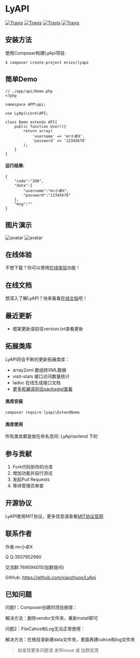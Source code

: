 # LyAPI
[![Travis](https://img.shields.io/badge/Language-PHP-blue.svg)](http://php.net)
[![Travis](https://img.shields.io/badge/License-MIT-brightgreen.svg)](https://mit-license.org)
[![Travis](https://img.shields.io/badge/Version-V1.2.8-orange.svg)](http://lyapi.wwsg18.com)
[![Travis](https://img.shields.io/badge/Core_Version-V1.6.1-blue.svg)](http://lyapi.wwsg18.com)

## 安装方法

使用Composer构建LyApi项目:

    $ composer create-project mrxzx/lyapi

## 简单Demo

    // ./app/api/Demo.php
    <?php

    namespace APP\api;

    use LyApi\core\API;

    class Demo extends API{
        public function User(){
            return array(
                'username' => 'mr小卓X',
                'password' => '12345678'
            );
        }
    }

#### 运行结果:

    {
        "code":"200",
        "data":{
            "username":"mr小卓X",
            "password":"12345678"
        },
        "msg":""
    }

## 图片演示

![avatar](http://wwsg-img.bj.bcebos.com/project%2Flyapi%2Freadme%2FLyAPI1.png)
![avatar](http://wwsg-img.bj.bcebos.com/project%2Flyapi%2Freadme%2FLyAPI2.png)

## 在线体验

不想下载？你可以使用[在线体验][1]功能！

## 在线文档

想深入了解LyAPI？快来看看[在线文档][4]吧！

## 最近更新

- 框架更新请前往version.txt查看更新

## 拓展类库

LyAPI将会不断的更新拓展类库：
- array2xml 数组转XML数据
- visit-stats 接口访问数量统计
- ladoc 在线生成接口文档
- [更多拓展请前往packagist查看][2]

#### 类库安装

    composer require lyapi\ExtendName

#### 类库使用
所有类库都是放在命名空间: LyApi\extend 下的

## 参与贡献

1. Fork代码到你的仓库
2. 增加功能并自行测试
3. 发起Pull Requests
4. 等待管理员审查

## 开源协议

LyAPI使用MIT协议，更多信息请查看[MIT协议官网][3]

## 联系作者

作者:mr小卓X

Q Q:3507952990

交流群:769094015(加群提问)

GitHub: https://github.com/xiaozhuox/LyApi

## 已知问题

问题1：Composer创建的项目报错：

解决方法：删除vendor文件夹，重新install即可

问题2：FileCahce和Log无法正常使用：

解决方法：在根目录新建data文件夹，里面再建cahce和log文件夹


> 如发现更多问题请 发布Issue 或 加群反馈 

[1]: http://lyapi.wwsg18.com/trial.html
[2]: https://packagist.org/users/wwsg18/
[3]: https://mit-license.org
[4]: https://wwsg18.gitee.io/lyapi-docs/#/
